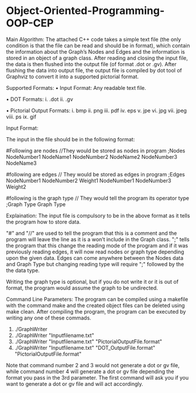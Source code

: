 # Object-Oriented-Programming-OOP-CEP

Main Algorithm:
The attached C++ code takes a simple text file (the only condition is that the file can be read and should be in format), which contain the information about the Graph’s Nodes and Edges and the information is stored in an object of a graph class. After reading and closing the input file, the data is then flushed into the output file (of format .dot or .gv). After flushing the data into output file, the output file is compiled by dot tool of Graphviz to convert it into a supported pictorial format.

Supported Formats:
• Input Format:
	Any readable text file.

• DOT Formats:
	i. .dot
	ii. .gv

• Pictorial Output Formats:
	i. bmp
	ii. png
	iii. pdf
	iv. eps
	v. jpe
	vi. jpg
	vii. jpeg
	viii. ps
	ix. gif

Input Format:

The input in the file should be in the following format:

#Following are nodes
//They would be stored as nodes in program
;Nodes
NodeNumber1 NodeName1
NodeNumber2 NodeName2
NodeNumber3 NodeName3

#following are edges
// They would be stored as edges in program
;Edges
NodeNumber1 NodeNumber2 Weight1
NodeNumber1 NodeNumber3 Weight2

#following is the graph type
// They would tell the program its operator type
;Graph Type
Graph Type

Explaination:
The input file is compulsory to be in the above format as it tells the program how to store data. 

"#" and "//" are used to tell the program that this is a comment and the program will leave the line as it is a won’t include in the Graph class. ";" tells the program that this change the reading mode of the program and if it was previously reading edges, it will now read nodes or graph type depending upon the given data. Edges can come anywhere between the Nodes data and Graph Type but changing reading type will require ";" followed by the the data type.

Writing the graph type is optional, but if you do not write it or it is out of format, the program would assume the graph to be undirected.

Command Line Parameters:
The program can be compiled using a makefile with the command make and the created object files can be deleted using make clean. After compiling the program, the program can be executed by writing any one of these commads.

1. ./GraphWriter
2. ./GraphWriter "Inputfilename.txt"
3. ./GraphWriter "Inputfilename.txt" "PictorialOutputFile.format"
4. ./GraphWriter "Inputfilename.txt" "DOT_OutputFile.format" "PictorialOutputFile.format"

Note that command number 2 and 3 would not generate a dot or gv file, while command number 4 will generate a dot or gv file depending the format you pass in the 3rd parameter. The first command will ask you if you want to generate a dot or gv file and will act accordingly.
